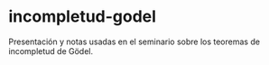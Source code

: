# incompletud-godel
Presentación y notas usadas en el seminario sobre los teoremas de incompletud de Gödel. 
